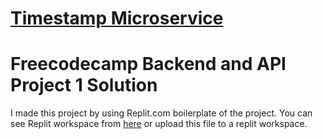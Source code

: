 # [Timestamp Microservice](https://www.freecodecamp.org/learn/apis-and-microservices/apis-and-microservices-projects/timestamp-microservice)

<h1> Freecodecamp Backend and API Project 1 Solution</h1>

I made this project by using Replit.com boilerplate of the project. You can see Replit workspace from [here](https://replit.com/@ranker-M/boilerplate-project-timestamp#server.js) or upload this file to a replit workspace.

